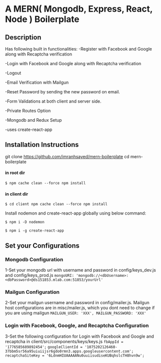 # A MERN( Mongodb, Express, React, Node ) Boilerplate
## Description
Has following built in functionalities:
-Register with Facebook and Google along with Recaptcha verification

-Login with Facebook and Google along with Recaptcha verification

-Logout

-Email Verification with Mailgun

-Reset Password by sending the new password on email.

-Form Validations at both client and server side.

-Private Routes Option

-Mongodb and Redux Setup

-uses create-react-app


## Installation Instructions

git clone https://github.com/imranhsayed/mern-boilerplate
cd mern-boilerplate
#### in root dir
`$ npm cache clean --force
npm install`
#### in client dir
`$ cd client
npm cache clean --force
npm install`

Install nodemon and create-react-app globally using below command:

`$ npm i -D nodemon`

`$ npm i -g create-react-app`

## Set your Configurations
### Mongodb Configuration

1-Set your mongodb url with username and password in config/keys_dev.js and config/keys_prod.js
`mongoURI: 'mongodb://<dbUsername>:<dbPassword>@ds151853.mlab.com:51853/yourUrl'`

### Mailgun Configuration
2-Set your mailgun username and password in config/mailer.js. Mailgun host configurations are in misc/mailer.js, which you dont need to change if you are using mailgun
`MAILGUN_USER: 'XXX',
MAILGUN_PASSWORD: 'XXX'`

### Login with Facebook, Google, and Recaptcha Configuration
3-Set the following configuration for Login with Facebook and Google and recaptcha in client/src/components/keys/keys.js
`fbAppId = '1776585689892454';`
`googleClientId = '1075202126460-37bbm5sr56a95uiuiijsr6gdo0rmn3.apps.googleusercontent.com';`
`recaptchaSiteKey = '6LdnmHIUAAAAANu0uuiisudiseKUBqhslcTH8hvn9w';`